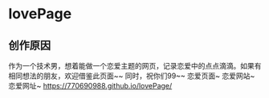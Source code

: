 # lovePage
## 创作原因
作为一个技术男，想着能做一个恋爱主题的网页，记录恋爱中的点点滴滴。如果有相同想法的朋友，欢迎借鉴此页面~~
同时，祝你们99~~
恋爱页面~ 恋爱网站~ 恋爱网址~
https://770690988.github.io/lovePage/
